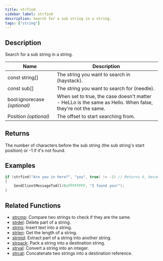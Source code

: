 ```yaml
---
title: strfind
sidebar_label: strfind
description: Search for a sub string in a string.
tags: ["string"]
---
```


<LowercaseNote />

## Description

Search for a sub string in a string.

| Name                         | Description                                                                                               |
| ---------------------------- | --------------------------------------------------------------------------------------------------------- |
| const string[]               | The string you want to search in (haystack).                                                              |
| const sub[]                  | The string you want to search for (needle).                                                               |
| bool:ignorecase *(optional)* | When set to true, the case doesn't matter - HeLLo is the same as Hello. When false, they're not the same. |
| Position *(optional)*        | The offset to start searching from.                                                                       |

## Returns

The number of characters before the sub string (the sub string's start position) or -1 if it's not found.

## Examples

```c
if (strfind("Are you in here?", "you", true) != -1) // Returns 4, because the start of 'you' (y) is at index 4 in the string
{
    SendClientMessageToAll(0xFFFFFFFF, "I found you!");
}
```

## Related Functions

- [strcmp](strcmp): Compare two strings to check if they are the same.
- [strdel](strdel): Delete part of a string.
- [strins](strins): Insert text into a string.
- [strlen](strlen): Get the length of a string.
- [strmid](strmid): Extract part of a string into another string.
- [strpack](strpack): Pack a string into a destination string.
- [strval](strval): Convert a string into an integer.
- [strcat](strcat): Concatenate two strings into a destination reference.
